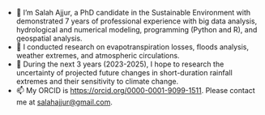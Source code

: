 - 👋 I’m Salah Ajjur, a PhD candidate in the Sustainable Environment with demonstrated 7 years of professional experience with big data analysis, hydrological and numerical modeling, programming (Python and R), and geospatial analysis.
- 👀 I conducted research on evapotranspiration losses, floods analysis, weather extremes, and atmospheric circulations. 
- 🌱 During the next 3 years (2023-2025), I hope to research the uncertainty of projected future changes in short-duration rainfall extremes and their sensitivity to climate change.
- 📫 My ORCID is https://orcid.org/0000-0001-9099-1511. Please contact me at salahajjur@gmail.com.

<!---
SaAj12/SaAj12 is a ✨ special ✨ repository because its `README.md` (this file) appears on your GitHub profile.
You can click the Preview link to take a look at your changes.
--->
